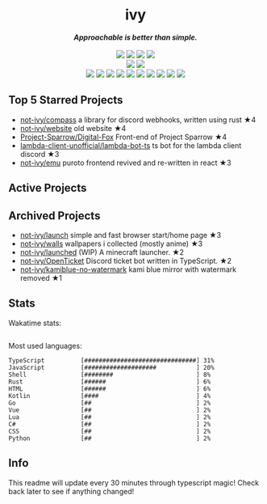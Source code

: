 <!-- deno-fmt-ignore-file -->
<h1 align="center">ivy</h1>
<div align="center">
  <b><i>Approachable is better than simple.</i></b>
  <br />
  <br />
  <img src="https://img.shields.io/badge/-Vim-%23ffcee0?logo=Vim&labelColor=4c566a" />
  <img src="https://img.shields.io/badge/-CLion-%23ffbeef?logo=CLion&labelColor=4c566a" />
  <img src="https://img.shields.io/badge/-IntellJ IDEA-%23ec91d8?logo=IntelliJIDEA&labelColor=4c566a" />
  <img src="https://img.shields.io/badge/-Visual Studio Code-%23ffc9e5?logo=VisualStudioCode&labelColor=4c566a" />
  <br />
  <img src="https://img.shields.io/badge/-macOS-%23f69ee1?logo=macOS&labelColor=4c566a" />
  <img src="https://img.shields.io/badge/-Linux-%23f4d3d5?logo=Linux&labelColor=4c566a" />
  <br />
<img src="https://img.shields.io/badge/-Rust-fec89a" />
<img src="https://img.shields.io/badge/-JavaScript-ffd7ba" />
<img src="https://img.shields.io/badge/-TypeScript-f8edeb" />
<img src="https://img.shields.io/badge/-other-e8e8e4" />
<img src="https://img.shields.io/badge/-Go-fcd5ce" />
<img src="https://img.shields.io/badge/-Shell-fec5bb" />
<img src="https://img.shields.io/badge/-Kotlin-ece4db" />
<img src="https://img.shields.io/badge/-Vue-d8e2dc" />
<img src="https://img.shields.io/badge/-HTML-ffe5d9" />
<img src="https://img.shields.io/badge/-Lua-fae1dd" />
  <br />
</div>

## Top 5 Starred Projects

- [not-ivy/compass](https://github.com/not-ivy/compass) a library for discord webhooks, written using rust ★4
- [not-ivy/website](https://github.com/not-ivy/website) old website ★4
- [Project-Sparrow/Digital-Fox](https://github.com/Project-Sparrow/Digital-Fox) Front-end of Project Sparrow ★4
- [lambda-client-unofficial/lambda-bot-ts](https://github.com/lambda-client-unofficial/lambda-bot-ts) ts bot for the lambda client discord ★3
- [not-ivy/emu](https://github.com/not-ivy/emu) puroto frontend revived and re-written in react ★3

## Active Projects



## Archived Projects

- [not-ivy/launch](https://github.com/not-ivy/launch) simple and fast browser start/home page ★3
- [not-ivy/walls](https://github.com/not-ivy/walls) wallpapers i collected (mostly anime) ★3
- [not-ivy/launched](https://github.com/not-ivy/launched) (WIP) A minecraft launcher. ★2
- [not-ivy/OpenTicket](https://github.com/not-ivy/OpenTicket) Discord ticket bot written in TypeScript. ★2
- [not-ivy/kamiblue-no-watermark](https://github.com/not-ivy/kamiblue-no-watermark) kami blue mirror with watermark removed ★1

## Stats

Wakatime stats:
```

```

Most used languages:
```
TypeScript          [###############################] 31%
JavaScript          [####################           ] 20%
Shell               [########                       ] 8%
Rust                [######                         ] 6%
HTML                [######                         ] 6%
Kotlin              [####                           ] 4%
Go                  [##                             ] 2%
Vue                 [##                             ] 2%
Lua                 [##                             ] 2%
C#                  [##                             ] 2%
CSS                 [##                             ] 2%
Python              [##                             ] 2%
```

## Info

This readme will update every 30 minutes through typescript magic! Check back later to see if anything changed!
